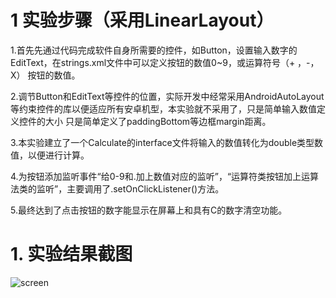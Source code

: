 




# 1 实验步骤（采用LinearLayout）
1.首先先通过代码完成软件自身所需要的控件，如Button，设置输入数字的EditText，在strings.xml文件中可以定义按钮的数值0~9，或运算符号（+ ，-， X）
按钮的数值。



2.调节Button和EditText等控件的位置，实际开发中经常采用AndroidAutoLayout等约束控件的库以便适应所有安卓机型，本实验就不采用了，只是简单输入数值定义控件的大小
只是简单定义了paddingBottom等边框margin距离。



3.本实验建立了一个Calculate的interface文件将输入的数值转化为double类型数值，以便进行计算。



4.为按钮添加监听事件“给0-9和.加上数值对应的监听”，“运算符类按钮加上运算法类的监听”，主要调用了.setOnClickListener()方法。


5.最终达到了点击按钮的数字能显示在屏幕上和具有C的数字清空功能。


# 1. 实验结果截图
![screen](https://github.com/779221136/android-labs-2018/blob/master/soft1614080902416/app/%E5%AE%9E%E9%AA%8C4%E6%88%AA%E5%9B%BE.png)


